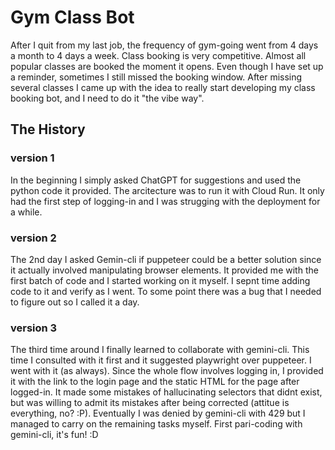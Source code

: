 # Gym Class Bot

After I quit from my last job, the frequency of gym-going went from 4 days a month to 4 days a week. Class booking is very competitive. Almost all popular classes are booked the moment it opens. Even though I have set up a reminder, sometimes I still missed the booking window. After missing several classes I came up with the idea to really start developing my class booking bot, and I need to do it "the vibe way".

## The History

### version 1
In the beginning I simply asked ChatGPT for suggestions and used the python code it provided. The arcitecture was to run it with Cloud Run. It only had the first step of logging-in and I was strugging with the deployment for a while.

### version 2
The 2nd day I asked Gemin-cli if puppeteer could be a better solution since it actually involved manipulating browser elements. It provided me with the first batch of code and I started working on it myself. I sepnt time adding code to it and verify as I went. To some point there was a bug that I needed to figure out so I called it a day.

### version 3
The third time around I finally learned to collaborate with gemini-cli. This time I consulted with it first and it suggested playwright over puppeteer. I went with it (as always). Since the whole flow involves logging in, I provided it with the link to the login page and the static HTML for the page after logged-in. It made some mistakes of hallucinating selectors that didnt exist, but was willing to admit its mistakes after being corrected (attitue is everything, no? :P). Eventually I was denied by gemini-cli with 429 but I managed to carry on the remaining tasks myself. First pari-coding with gemini-cli, it's fun! :D
